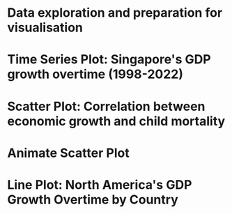 # Data exploration and preparation for visualisation


# Time Series Plot: Singapore's GDP growth overtime (1998-2022)
# Scatter Plot: Correlation between economic growth and child mortality
# Animate Scatter Plot
# Line Plot: North America's GDP Growth Overtime by Country



